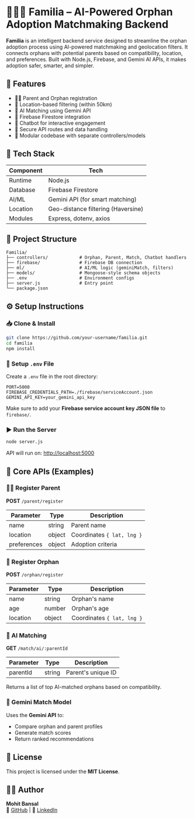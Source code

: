 # 👨‍👩‍👧 Familia – AI-Powered Orphan Adoption Matchmaking Backend

**Familia** is an intelligent backend service designed to streamline the orphan adoption process using AI-powered matchmaking and geolocation filters. It connects orphans with potential parents based on compatibility, location, and preferences. Built with Node.js, Firebase, and Gemini AI APIs, it makes adoption safer, smarter, and simpler.


## 🚀 Features

- 👨‍👧 Parent and Orphan registration
- 📍 Location-based filtering (within 50km)
- 🧠 AI Matching using Gemini API
- 📡 Firebase Firestore integration
- 🤖 Chatbot for interactive engagement
- 🔐 Secure API routes and data handling
- 📁 Modular codebase with separate controllers/models

## 🧱 Tech Stack

| Component     | Tech                            |
|---------------|---------------------------------|
| Runtime       | Node.js                         |
| Database      | Firebase Firestore              |
| AI/ML         | Gemini API (for smart matching) |
| Location      | Geo-distance filtering (Haversine) |
| Modules       | Express, dotenv, axios          |

## 📁 Project Structure

```
Familia/
├── controllers/            # Orphan, Parent, Match, Chatbot handlers
├── firebase/               # Firebase DB connection
├── ml/                     # AI/ML logic (geminiMatch, filters)
├── models/                 # Mongoose-style schema objects
├── .env                    # Environment configs
├── server.js               # Entry point
└── package.json
```

## ⚙️ Setup Instructions

### 📥 Clone & Install

```bash
git clone https://github.com/your-username/familia.git
cd familia
npm install
```

### 🔐 Setup `.env` File

Create a `.env` file in the root directory:

```
PORT=5000
FIREBASE_CREDENTIALS_PATH=./firebase/serviceAccount.json
GEMINI_API_KEY=your_gemini_api_key
```

Make sure to add your **Firebase service account key JSON file** to `firebase/`.

### ▶️ Run the Server

```bash
node server.js
```

API will run on: [http://localhost:5000](http://localhost:5000)

## 📘 Core APIs (Examples)

### 👩‍👧 Register Parent

**POST** `/parent/register`

| Parameter      | Type     | Description                       |
|----------------|----------|-----------------------------------|
| name           | string   | Parent name                       |
| location       | object   | Coordinates `{ lat, lng }`        |
| preferences    | object   | Adoption criteria                 |

### 🧒 Register Orphan

**POST** `/orphan/register`

| Parameter      | Type     | Description                       |
|----------------|----------|-----------------------------------|
| name           | string   | Orphan's name                     |
| age            | number   | Orphan's age                      |
| location       | object   | Coordinates `{ lat, lng }`        |

### 🤖 AI Matching

**GET** `/match/ai/:parentId`

| Parameter | Type     | Description                      |
|-----------|----------|----------------------------------|
| parentId  | string   | Parent's unique ID               |

Returns a list of top AI-matched orphans based on compatibility.


### 🧠 Gemini Match Model

Uses the **Gemini API** to:

- Compare orphan and parent profiles
- Generate match scores
- Return ranked recommendations


## 📄 License

This project is licensed under the **MIT License**.

## 🧑‍💻 Author
**Mohit Bansal**  
🔗 [GitHub](https://github.com/WorkMohit17) | 💼 [LinkedIn](https://www.linkedin.com/in/workmohit17/)

